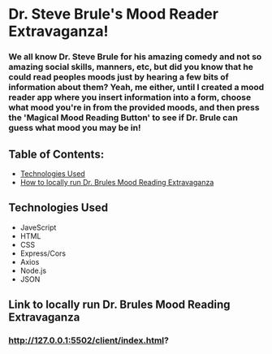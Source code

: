 # Dr. Steve Brule's Mood Reader Extravaganza!
### We all know Dr. Steve Brule for his amazing comedy and not so amazing social skills, manners, etc, but did you know that he could read peoples moods just by hearing a few bits of information about them? Yeah, me either, until I created a mood reader app where you insert information into a form, choose what mood you're in from the provided moods, and then press the 'Magical Mood Reading Button' to see if Dr. Brule can guess what mood you may be in!
## Table of Contents:
* [Technologies Used](#technologiesused)
* [How to locally run Dr. Brules Mood Reading Extravaganza](#run)

## <a name="technologiesused"></a>Technologies Used


* JaveScript
* HTML
* CSS
* Express/Cors
* Axios
* Node.js
* JSON

## Link to locally run Dr. Brules Mood Reading Extravaganza
### http://127.0.0.1:5502/client/index.html?

